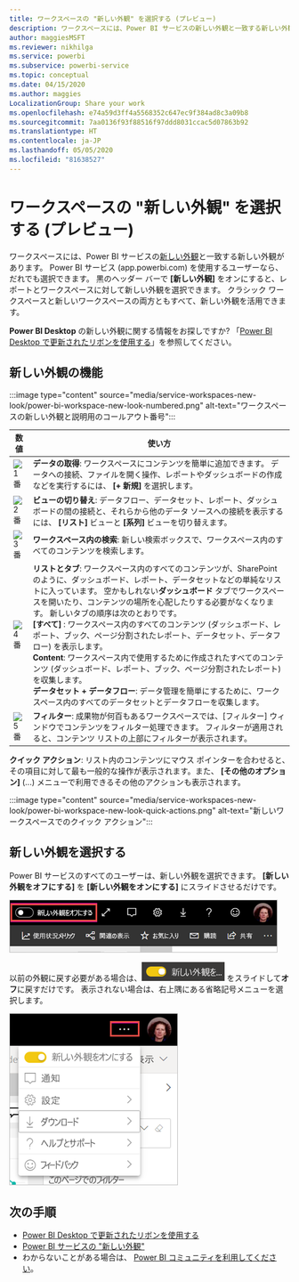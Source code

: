 ```yaml
---
title: ワークスペースの "新しい外観" を選択する (プレビュー)
description: ワークスペースには、Power BI サービスの新しい外観と一致する新しい外観があります。
author: maggiesMSFT
ms.reviewer: nikhilga
ms.service: powerbi
ms.subservice: powerbi-service
ms.topic: conceptual
ms.date: 04/15/2020
ms.author: maggies
LocalizationGroup: Share your work
ms.openlocfilehash: e74a59d3ff4a5568352c647ec9f384ad8c3a09b8
ms.sourcegitcommit: 7aa0136f93f88516f97ddd8031ccac5d07863b92
ms.translationtype: HT
ms.contentlocale: ja-JP
ms.lasthandoff: 05/05/2020
ms.locfileid: "81638527"
---
```

# <a name="opt-in-to-the-workspace-new-look-preview"></a>ワークスペースの "新しい外観" を選択する (プレビュー)

ワークスペースには、Power BI サービスの[新しい外観](../service-new-look.md)と一致する新しい外観があります。 Power BI サービス (app.powerbi.com) を使用するユーザーなら、だれでも選択できます。 黒のヘッダー バーで **[新しい外観]** をオンにすると、レポートとワークスペースに対して新しい外観を選択できます。 クラシック ワークスペースと新しいワークスペースの両方ともすべて、新しい外観を活用できます。

**Power BI Desktop** の新しい外観に関する情報をお探しですか?  「[Power BI Desktop で更新されたリボンを使用する](../desktop-ribbon.md)」を参照してください。

## <a name="features-of-the-new-look"></a>新しい外観の機能

:::image type="content" source="media/service-workspaces-new-look/power-bi-workspace-new-look-numbered.png" alt-text="ワークスペースの新しい外観と説明用のコールアウト番号":::

|数値  |使い方 |
|---------|---------|
|  ![1 番](media/service-workspaces-new-look/circle-one.png)  | **データの取得**: ワークスペースにコンテンツを簡単に追加できます。 データへの接続、ファイルを開く操作、レポートやダッシュボードの作成などを実行するには、 **[+ 新規]** を選択します。  |
| ![2 番](media/service-workspaces-new-look/circle-two.png)  | **ビューの切り替え**: データフロー、データセット、レポート、ダッシュボードの間の接続と、それらから他のデータ ソースへの接続を表示するには、 **[リスト]** ビューと **[系列]** ビューを切り替えます。 |
| ![3 番](media/service-workspaces-new-look/circle-three.png) | **ワークスペース内の検索**: 新しい検索ボックスで、ワークスペース内のすべてのコンテンツを検索します。  |
| ![4 番](media/service-workspaces-new-look/circle-four.png)  | **リストとタブ**: ワークスペース内のすべてのコンテンツが、SharePoint のように、ダッシュボード、レポート、データセットなどの単純なリストに入っています。 空かもしれない**ダッシュボード** タブでワークスペースを開いたり、コンテンツの場所を心配したりする必要がなくなります。 新しいタブの順序は次のとおりです。 <br>**[すべて]** : ワークスペース内のすべてのコンテンツ (ダッシュボード、レポート、ブック、ページ分割されたレポート、データセット、データフロー) を表示します。 <br>**Content**: ワークスペース内で使用するために作成されたすべてのコンテンツ (ダッシュボード、レポート、ブック、ページ分割されたレポート) を収集します。 <br>**データセット + データフロー**: データ管理を簡単にするために、ワークスペース内のすべてのデータセットとデータフローを収集します。 |
| ![5 番](media/service-workspaces-new-look/circle-five.png) | **フィルター**: 成果物が何百もあるワークスペースでは、[フィルター] ウィンドウでコンテンツをフィルター処理できます。 フィルターが適用されると、コンテンツ リストの上部にフィルターが表示されます。 |

**クイック アクション**: リスト内のコンテンツにマウス ポインターを合わせると、その項目に対して最も一般的な操作が表示されます。また、 **[その他のオプション]** (...) メニューで利用できるその他のアクションも表示されます。

:::image type="content" source="media/service-workspaces-new-look/power-bi-workspace-new-look-quick-actions.png" alt-text="新しいワークスペースでのクイック アクション":::

## <a name="opt-in-to-the-new-look"></a>新しい外観を選択する

Power BI サービスのすべてのユーザーは、新しい外観を選択できます。 **[新しい外観をオフにする]** を **[新しい外観をオンにする]** にスライドさせるだけです。

![新しい外観を選択する](media/service-workspaces-new-look/power-bi-new-look-off.png)

以前の外観に戻す必要がある場合は、![[新しい外観をオンにする]](media/service-workspaces-new-look/power-bi-new-look-toggle-on.png) をスライドして**オフ**に戻すだけです。 表示されない場合は、右上隅にある省略記号メニューを選択します。

![新しい外観を選択解除する](media/service-workspaces-new-look/power-bi-new-look-on.png)

## <a name="next-steps"></a>次の手順

- [Power BI Desktop で更新されたリボンを使用する](../desktop-ribbon.md)
- [Power BI サービスの "新しい外観"](../service-new-look.md)
- わからないことがある場合は、 [Power BI コミュニティを利用してください](https://community.powerbi.com/)。

